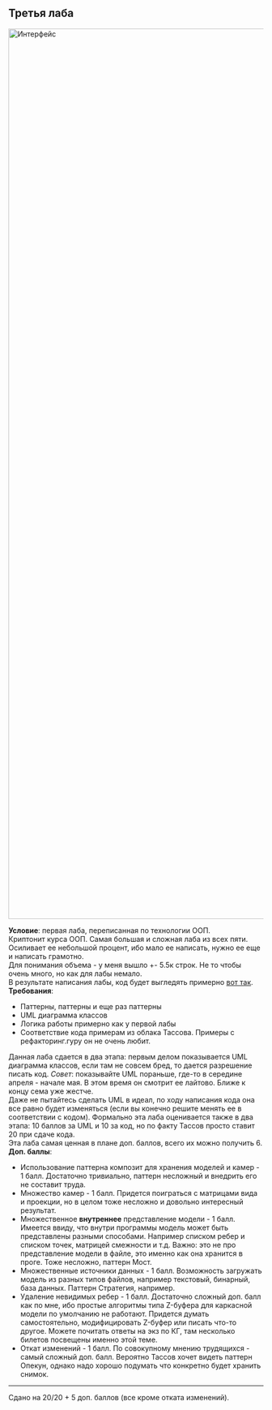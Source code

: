 ## Третья лаба

<img width="2604" height="1756" alt="Интерфейс" src="https://github.com/user-attachments/assets/ddb7b81a-20a7-4f59-8e47-a9b8dcd3d05b" />

**Условие**: первая лаба, переписанная по технологии ООП. \
Криптонит курса ООП. Самая большая и сложная лаба из всех пяти. Осиливает ее небольшой процент, ибо мало ее написать, нужно ее еще и написать грамотно. \
Для понимания объема - у меня вышло +- 5.5к строк. Не то чтобы очень много, но как для лабы немало. \
В результате написания лабы, код будет выгледять примерно [вот так](https://github.com/EnterpriseQualityCoding/FizzBuzzEnterpriseEdition/). \
**Требования**:
- Паттерны, паттерны и еще раз паттерны
- UML диаграмма классов
- Логика работы примерно как у первой лабы
- Соответствие кода примерам из облака Тассова. Примеры с рефакторинг.гуру он не очень любит.

Данная лаба сдается в два этапа: первым делом показывается UML диаграмма классов, если там не совсем бред, то дается разрешение писать код.
*Совет*: показывайте UML пораньше, где-то в середине апреля - начале мая. В этом время он смотрит ее лайтово. Ближе к концу сема уже жестче. \
Даже не пытайтесь сделать UML в идеал, по ходу написания кода она все равно будет изменяться (если вы конечно решите менять ее в соответствии с кодом).
Формально эта лаба оценивается также в два этапа: 10 баллов за UML и 10 за код, но по факту Тассов просто ставит 20 при сдаче кода. \
Эта лаба самая ценная в плане доп. баллов, всего их можно получить 6.
**Доп. баллы**:
- Использование паттерна композит для хранения моделей и камер - 1 балл. Достаточно тривиально, паттерн несложный и внедрить его не составит труда.
- Множество камер - 1 балл. Придется поиграться с матрицами вида и проекции, но в целом тоже несложно и довольно интересный результат.
- Множественное **внутреннее** представление модели - 1 балл. Имеется ввиду, что внутри программы модель может быть представлены разными способами.
  Например списком ребер и списком точек, матрицей смежности и т.д. Важно: это не про представление модели в файле, это именно как она хранится в проге.
  Тоже несложно, паттерн Мост.
- Множественные источники данных - 1 балл. Возможность загружать модель из разных типов файлов, например текстовый, бинарный, база данных. Паттерн Стратегия, например.
- Удаление невидимых ребер - 1 балл. Достаточно сложный доп. балл как по мне, ибо простые алгоритмы типа Z-буфера для каркасной модели по умолчанию не работают.
  Придется думать самостоятельно, модифицировать Z-буфер или писать что-то другое. Можете почитать ответы на экз по КГ, там несколько билетов посвещены именно этой теме.
- Откат изменений - 1 балл. По совокупному мнению трудящихся - самый сложный доп. балл. Вероятно Тассов хочет видеть паттерн Опекун, однако надо хорошо подумать
  что конкретно будет хранить снимок.

---

Сдано на 20/20 + 5 доп. баллов (все кроме отката изменений).
